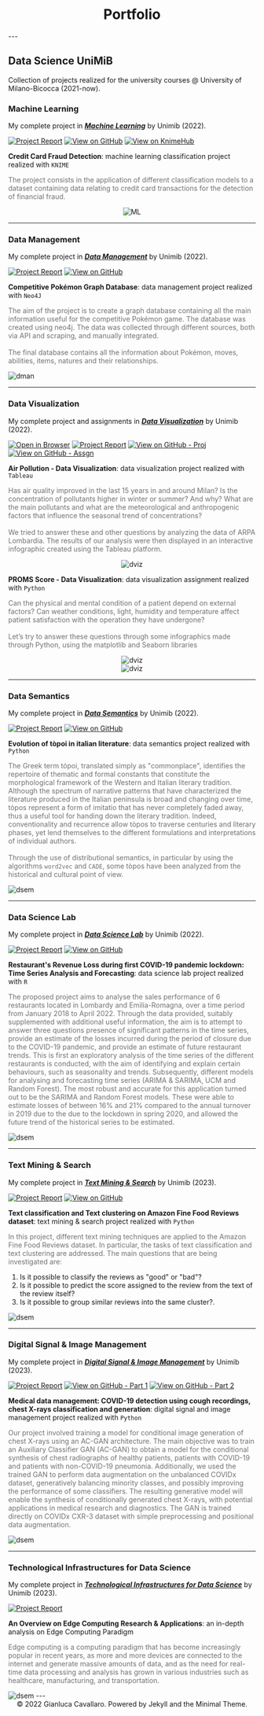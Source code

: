 <!--
Hi Everyone! 👋 Welcome to <b><i>Fabrizio Cominetti</i></b>'s portfolio website

- 📌 Data Science at **University of Milano-Bicocca**
-->

<center><h1>Portfolio</h1></center>
---

## Data Science UniMiB

Collection of projects realized for the university courses @ University of Milano-Bicocca (2021-now).

### Machine Learning

My complete project in [***Machine Learning***](https://elearning.unimib.it/course/info.php?id=37914) by Unimib (2022).

[![Project Report](https://img.shields.io/badge/PDF-Project%20Report-red?logo=adobe-acrobat-reader&logoColor=white)](https://github.com/Gianluca124/Knime_Classification_Credit-Card-Fraud-Detection/blob/main/Project%20Report.pdf)
[![View on GitHub](https://img.shields.io/badge/GitHub-View_on_GitHub-blue?logo=GitHub)](https://github.com/Gianluca124/Knime_Classification_Credit-Card-Fraud-Detection)
[![View on KnimeHub](https://img.shields.io/badge/KNIME-View%20on%20Knime%20Hub-yellow?logo=Knime)](https://hub.knime.com/gianlucav/spaces/Public/latest/Credit%20Card%20Fraud%20Classification~c2_iSRBcc1v7b6pU)

**Credit Card Fraud Detection**: machine learning classification project realized with <code>KNIME</code>

<p style="color:#727272">The project consists in the application of different classification models to a dataset containing data relating to credit card transactions for the detection of financial fraud.</p>

<center><img src ="./images/ML_image.png" alt="ML"></center>

---
### Data Management

My complete project in [***Data Management***](https://elearning.unimib.it/course/info.php?id=37922#en) by Unimib (2022).

[![Project Report](https://img.shields.io/badge/PDF-Project%20Report-red?logo=adobe-acrobat-reader&logoColor=white)](https://github.com/Gianluca124/Competitive-Pokemon-Graph-Database/blob/main/Project%20Report.pdf)
[![View on GitHub](https://img.shields.io/badge/GitHub-View_on_GitHub-blue?logo=GitHub)](https://github.com/Gianluca124/Competitive-Pokemon-Graph-Database)

**Competitive Pokémon Graph Database**: data management project realized with <code>Neo4J</code>

<p style="color:#727272">The aim of the project is to create a graph database containing all the main information useful for the competitive Pokémon game. The database was created using neo4j. The data was collected through different sources, both via API and scraping, and manually integrated.<br />
<br />
The final database contains all the information about Pokémon, moves, abilities, items, natures and their relationships.</p>

<img src ="./images/DataMan_image.png" alt="dman">

---
### Data Visualization

My complete project and assignments in [***Data Visualization***](https://elearning.unimib.it/course/info.php?id=37786#en) by Unimib (2022).

[![Open in Browser](https://img.shields.io/badge/Tableau-Open%20In%20Browser-orange?logo=Tableau)](https://tinyurl.com/3rmhakxn)
[![Project Report](https://img.shields.io/badge/PDF-Project%20Report-red?logo=adobe-acrobat-reader&logoColor=white)](https://github.com/Gianluca124/Air_Pollution_Data_Visualization_Tableau/blob/main/Report/CarboneCavallaroMarconziniScuri.pdf)
[![View on GitHub - Proj](https://img.shields.io/badge/GitHub-GitHub%20Project-blue?logo=GitHub)](https://github.com/Gianluca124/Air_Pollution_Data_Visualization_Tableau)
[![View on GitHub - Assgn](https://img.shields.io/badge/GitHub-GitHub%20Assignment-blue?logo=GitHub)](https://github.com/Gianluca124/DataViz_PROMS_Score)

**Air Pollution - Data Visualization**: data visualization project realized with <code>Tableau</code>

<p style="color:#727272">Has air quality improved in the last 15 years in and around Milan? Is the concentration of pollutants higher in winter or summer? And why? What are the main pollutants and what are the meteorological and anthropogenic factors that influence the seasonal trend of concentrations?<br />
<br />
We tried to answer these and other questions by analyzing the data of ARPA Lombardia. The results of our analysis were then displayed in an interactive infographic created using the Tableau platform.</p>

<center><img src ="./images/DataViz_image.png" alt="dviz"></center>

**PROMS Score - Data Visualization**: data visualization assignment realized with <code>Python</code>

<p style="color:#727272">Can the physical and mental condition of a patient depend on external factors? Can weather conditions, light, humidity and temperature affect patient satisfaction with the operation they have undergone?<br />
<br />
Let’s try to answer these questions through some infographics made through Python, using the matplotlib and Seaborn libraries</p>

<center><img src ="./images/DataViz_PROMS_1.png" alt="dviz"></center>
<center><img src ="./images/DataViz_PROMS_2.png" alt="dviz"></center>

---
### Data Semantics

My complete project in [***Data Semantics***](https://elearning.unimib.it/course/info.php?id=37920) by Unimib (2022).

[![Project Report](https://img.shields.io/badge/PDF-Project%20Report-red?logo=adobe-acrobat-reader&logoColor=white)](https://github.com/Gianluca124/word-embedding-italian-literature/blob/main/Project%20Report%20-%20EN.pdf)
[![View on GitHub](https://img.shields.io/badge/GitHub-View_on_GitHub-blue?logo=GitHub)](https://github.com/Gianluca124/word-embedding-italian-literature)

**Evolution of tòpoi in italian literature**: data semantics project realized with <code>Python</code>

<p style="color:#727272">The Greek term tópoi, translated simply as "commonplace", identifies the repertoire of thematic and formal constants that constitute the morphological framework of the Western and Italian literary tradition. Although the spectrum of narrative patterns that have characterized the literature produced in the Italian peninsula is broad and changing over time, tòpos represent a form of imitatio that has never completely faded away, thus a useful tool for handing down the literary tradition. Indeed, conventionality and recurrence allow tòpos to traverse centuries and literary phases, yet lend themselves to the different formulations and interpretations of individual authors.<br />
<br />
Through the use of distributional semantics, in particular by using the algorithms <code>word2vec</code> and <code>CADE</code>, some tòpos have been analyzed from the historical and cultural point of view.</p>

<img src ="./images/DataSem_image.png" alt="dsem">

---
### Data Science Lab

My complete project in [***Data Science Lab***](https://elearning.unimib.it/course/info.php?id=37915) by Unimib (2022).

[![Project Report](https://img.shields.io/badge/PDF-Project%20Report-red?logo=adobe-acrobat-reader&logoColor=white)](https://github.com/Gianluca124/restaurant-revenue-loss-COVID-retrospective-analysis/blob/main/Project%20Report.pdf)
[![View on GitHub](https://img.shields.io/badge/GitHub-View_on_GitHub-blue?logo=GitHub)](https://github.com/Gianluca124/restaurant-revenue-loss-COVID-retrospective-analysis)

**Restaurant's Revenue Loss during first COVID-19 pandemic lockdown: Time Series Analysis and Forecasting**: data science lab project realized with <code>R</code>

<p style="color:#727272">The proposed project aims to analyse the sales performance of 6 restaurants located in Lombardy and Emilia-Romagna, over a time period from January 2018 to April 2022. Through the data provided, suitably supplemented with additional useful information, the aim is to attempt to answer three questions presence of significant patterns in the time series, provide an estimate of the losses incurred during the period of closure due to the COVID-19 pandemic, and provide an estimate of future restaurant trends. This is first an exploratory analysis of the time series of the different restaurants is conducted, with the aim of identifying and explain certain behaviours, such as seasonality and trends. Subsequently, different models for analysing and forecasting time series (ARIMA & SARIMA, UCM and Random Forest). The most robust and accurate for this application turned out to be the SARIMA and Random Forest models. These were able to estimate losses of between 16% and 21% compared to the annual turnover in 2019 due to the due to the lockdown in spring 2020, and allowed the future trend of the historical series to be estimated.<br /></p>

<img src ="./images/andamentopostlockdown.png" alt="dsem">

---
### Text Mining & Search

My complete project in [***Text Mining & Search***](https://elearning.unimib.it/course/info.php?id=44576) by Unimib (2023).

[![Project Report](https://img.shields.io/badge/PDF-Project%20Report-red?logo=adobe-acrobat-reader&logoColor=white)](https://github.com/Gianluca124/TextMining_AmazonFineFoods/blob/main/Report.pdf)
[![View on GitHub](https://img.shields.io/badge/GitHub-View_on_GitHub-blue?logo=GitHub)](https://github.com/Gianluca124/TextMining_AmazonFineFoods)

**Text classification and Text clustering on Amazon Fine Food Reviews dataset**: text mining & search project realized with <code>Python</code>

<p style="color:#727272">In this project, different text mining techniques are applied to the Amazon Fine Food Reviews dataset. In particular, the tasks of text classification and text clustering are addressed. The main questions that are being investigated are:

1) Is it possible to classify the reviews as "good" or "bad"?
2) Is it possible to predict the score assigned to the review from the text of the review itself?
3) Is it possible to group similar reviews into the same cluster?.<br /></p>

<img src ="./images/amazonfinefoods.jpg" alt="dsem">

---
### Digital Signal & Image Management

My complete project in [***Digital Signal & Image Management***](https://elearning.unimib.it/course/info.php?id=44564) by Unimib (2023).

[![Project Report](https://img.shields.io/badge/PDF-Project%20Report-red?logo=adobe-acrobat-reader&logoColor=white)](https://www.slideshare.net/GianlucaCavallaro3/medical-data-management-covid19-detection-using-cough-recordings-chest-xrays-classification-and-generation)
[![View on GitHub - Part 1](https://img.shields.io/badge/GitHub-View_on_GitHub_Part1-blue?logo=GitHub)](https://github.com/Gianluca124/COVID-19-detection-using-Cough-recordings)
[![View on GitHub - Part 2](https://img.shields.io/badge/GitHub-View_on_GitHub_Part2-blue?logo=GitHub)](https://github.com/Gianluca124/CXR-ACGAN-chest-xray-generator-covid19-pneumonia)

**Medical data management: COVID-19 detection using cough recordings, chest X-rays classification and generation**: digital signal and image management project realized with <code>Python</code>

<p style="color:#727272">Our project involved training a model for conditional image generation of chest X-rays using an AC-GAN architecture. The main objective was to train an Auxiliary Classifier GAN (AC-GAN) to obtain a model for the conditional synthesis of chest radiographs of healthy patients, patients with COVID-19 and patients with non-COVID-19 pneumonia. Additionally, we used the trained GAN to perform data augmentation on the unbalanced COVIDx dataset, generatively balancing minority classes, and possibly improving the performance of some classifiers. The resulting generative model will enable the synthesis of conditionally generated chest X-rays, with potential applications in medical research and diagnostics. The GAN is trained directly on COVIDx CXR-3 dataset with simple preprocessing and positional data augmentation.<br /></p>

<img src ="./images/chest.png" alt="dsem">

---
### Technological Infrastructures for Data Science

My complete project in [***Technological Infrastructures for Data Science***](https://elearning.unimib.it/course/info.php?id=44575) by Unimib (2023).

[![Project Report](https://img.shields.io/badge/PDF-Project%20Report-red?logo=adobe-acrobat-reader&logoColor=white)](https://www.slideshare.net/GianlucaCavallaro3/an-overview-on-edge-computing-research-applicationspdf)

**An Overview on Edge Computing Research & Applications**: an in-depth analysis on Edge Computing Paradigm

<p style="color:#727272">Edge computing is a computing paradigm that has become increasingly popular in recent years, as more and more devices are connected to the internet and generate massive amounts of data, and as the need for real-time data processing and analysis has grown in various industries such as healthcare, manufacturing, and transportation.<br /></p>

<img src ="./images/edge-computing.jpg" alt="dsem">
---

<center>© 2022 Gianluca Cavallaro. Powered by Jekyll and the Minimal Theme.</center>
